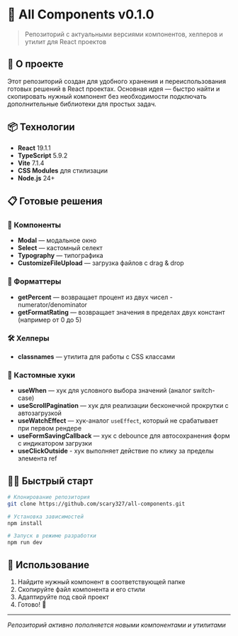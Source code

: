 # 🧩 All Components v0.1.0

> Репозиторий с актуальными версиями компонентов, хелперов и утилит для React проектов

## 🚀 О проекте

Этот репозиторий создан для удобного хранения и переиспользования готовых решений в React проектах. Основная идея — быстро найти и скопировать нужный компонент без необходимости подключать дополнительные библиотеки для простых задач.

## 📦 Технологии

- **React** 19.1.1
- **TypeScript** 5.9.2
- **Vite** 7.1.4
- **CSS Modules** для стилизации
- **Node.js** 24+

## 📋 Готовые решения

### 🎨 Компоненты

- **Modal** — модальное окно
- **Select** — кастомный селект
- **Typography** — типографика
- **CustomizeFileUpload** — загрузка файлов с drag & drop

### 🔧 Форматтеры

- **getPercent** — возвращает процент из двух чисел - numerator/denominator
- **getFormatRating** — возвращает значения в пределах двух констант (например от 0 до 5)

### 🛠 Хелперы

- **classnames** — утилита для работы с CSS классами

### 🎣 Кастомные хуки

- **useWhen** — хук для условного выбора значений (аналог switch-case)
- **useScrollPagination** — хук для реализации бесконечной прокрутки с автозагрузкой
- **useWatchEffect** — хук-аналог `useEffect`, который не срабатывает при первом рендере
- **useFormSavingCallback** — хук с debounce для автосохранения форм с индикатором загрузки
- **useClickOutside** - хук выполняет действие по клику за пределы элемента ref

## 🏃‍♂️ Быстрый старт

```bash
# Клонирование репозитория
git clone https://github.com/scary327/all-components.git

# Установка зависимостей
npm install

# Запуск в режиме разработки
npm run dev
```

## 📝 Использование

1. Найдите нужный компонент в соответствующей папке
2. Скопируйте файл компонента и его стили
3. Адаптируйте под свой проект
4. Готово! 🎉

---

_Репозиторий активно пополняется новыми компонентами и утилитами_
